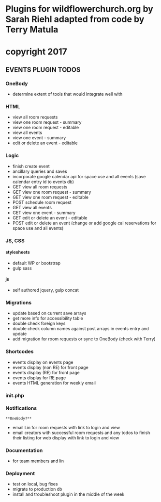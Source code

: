 # Plugins for wildflowerchurch.org by Sarah Riehl adapted from code by Terry Matula
# copyright 2017

## EVENTS PLUGIN TODOS

### OneBody
* determine extent of tools that would integrate well with

### HTML
* view all room requests
* view one room request - summary
* view one room request - editable
* view all events
* view one event - summary
* edit or delete an event - editable

### Logic  
* finish create event
* ancillary queries and saves
* incorporate google calendar api for space use and all events (save calendar entry id to events db)
* GET view all room requests
* GET view one room request - summary
* GET view one room request - editable
* POST schedule room request
* GET view all events
* GET view one event - summary
* GET edit or delete an event - editable
* POST edit or delete an event (change or add google cal reservations for space use and all events)

### JS, CSS
#### stylesheets
* default WP or bootstrap
* gulp sass
#### js
* self authored jquery, gulp concat

### Migrations
* update based on current save arrays
* get more info for accessibility table
* double check foreign keys
* double check column names against post arrays in events entry and update
* add migration for room requests or sync to OneBody (check with Terry)

### Shortcodes
* events display on events page
* events display (non RE) for front page
* events display (RE) for front page
* events display for RE page
* events HTML generation for weekly email

### init.php

### Notifications
	**OneBody?**
* email Lin for room requests with link to login and view
* email creators with successful room requests and any todos to finish their listing for web display with link to login and view

### Documentation
* for team members and lin

### Deployment
* test on local, bug fixes
* migrate to production db
* install and troubleshoot plugin in the middle of the week
